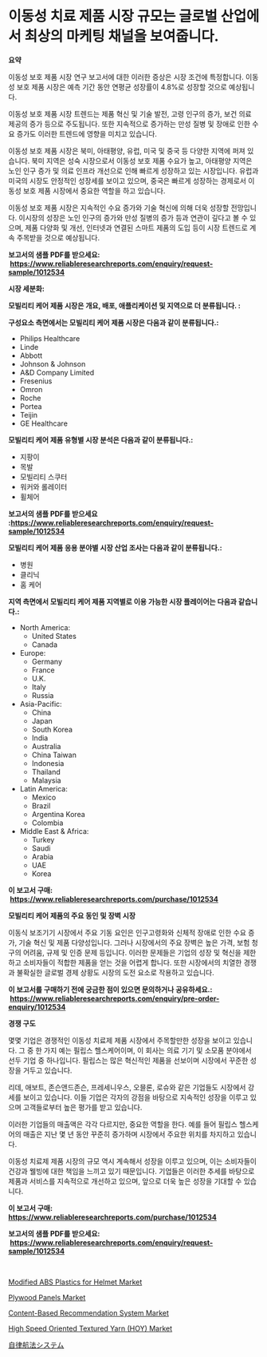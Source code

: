<p><h1>이동성 치료 제품 시장 규모는 글로벌 산업에서 최상의 마케팅 채널을 보여줍니다.</h1></p><p><strong>요약</strong></p>
<p><p>이동성 보호 제품 시장 연구 보고서에 대한 이러한 증상은 시장 조건에 특정합니다. 이동성 보호 제품 시장은 예측 기간 동안 연평균 성장률이 4.8%로 성장할 것으로 예상됩니다.</p><p>이동성 보호 제품 시장 트렌드는 제품 혁신 및 기술 발전, 고령 인구의 증가, 보건 의료 제공의 증가 등으로 주도됩니다. 또한 지속적으로 증가하는 만성 질병 및 장애로 인한 수요 증가도 이러한 트렌드에 영향을 미치고 있습니다.</p><p>이동성 보호 제품 시장은 북미, 아태평양, 유럽, 미국 및 중국 등 다양한 지역에 퍼져 있습니다. 북미 지역은 성숙 시장으로서 이동성 보호 제품 수요가 높고, 아태평양 지역은 노인 인구 증가 및 의료 인프라 개선으로 인해 빠르게 성장하고 있는 시장입니다. 유럽과 미국의 시장도 안정적인 성장세를 보이고 있으며, 중국은 빠르게 성장하는 경제로서 이동성 보호 제품 시장에서 중요한 역할을 하고 있습니다.</p><p>이동성 보호 제품 시장은 지속적인 수요 증가와 기술 혁신에 의해 더욱 성장할 전망입니다. 이시장의 성장은 노인 인구의 증가와 만성 질병의 증가 등과 연관이 깊다고 볼 수 있으며, 제품 다양화 및 개선, 인터넷과 연결된 스마트 제품의 도입 등이 시장 트렌드로 계속 주목받을 것으로 예상됩니다.</p></p>
<p><strong>보고서의 샘플 PDF를 받으세요: &nbsp;<a href="https://www.reliableresearchreports.com/enquiry/request-sample/1012534">https://www.reliableresearchreports.com/enquiry/request-sample/1012534</a></strong></p>
<p><strong>시장 세분화:</strong></p>
<p><strong> 모빌리티 케어 제품 시장은 개요, 배포, 애플리케이션 및 지역으로 더 분류됩니다. :</strong></p>
<p><strong>구성요소 측면에서는 모빌리티 케어 제품 시장은 다음과 같이 분류됩니다.:</strong></p>
<p><ul><li>Philips Healthcare</li><li>Linde</li><li>Abbott</li><li>Johnson & Johnson</li><li>A&D Company Limited</li><li>Fresenius</li><li>Omron</li><li>Roche</li><li>Portea</li><li>Teijin</li><li>GE Healthcare</li></ul></p>
<p><strong> 모빌리티 케어 제품 유형별 시장 분석은 다음과 같이 분류됩니다.:</strong></p>
<p><ul><li>지팡이</li><li>목발</li><li>모빌리티 스쿠터</li><li>워커와 롤레이터</li><li>휠체어</li></ul></p>
<p><strong>보고서의 샘플 PDF를 받으세요 :<a href="https://www.reliableresearchreports.com/enquiry/request-sample/1012534">https://www.reliableresearchreports.com/enquiry/request-sample/1012534</a></strong></p>
<p><strong> 모빌리티 케어 제품 응용 분야별 시장 산업 조사는 다음과 같이 분류됩니다.:</strong></p>
<p><ul><li>병원</li><li>클리닉</li><li>홈 케어</li></ul></p>
<p><strong>지역 측면에서 모빌리티 케어 제품 지역별로 이용 가능한 시장 플레이어는 다음과 같습니다.:</strong></p>
<p><ul>
    <li>
        North America:
        <ul>
            <li>United States</li>
            <li>Canada</li>
        </ul>
    </li>
    <li>
        Europe:
        <ul>
            <li>Germany</li>
            <li>France</li>
            <li>U.K.</li>
            <li>Italy</li>
            <li>Russia</li>
        </ul>
    </li>
    <li>
        Asia-Pacific:
        <ul>
            <li>China</li>
            <li>Japan</li>
            <li>South Korea</li>
            <li>India</li>
            <li>Australia</li>
            <li>China Taiwan</li>
            <li>Indonesia</li>
            <li>Thailand</li>
            <li>Malaysia</li>
        </ul>
    </li>
    <li>
        Latin America:
        <ul>
            <li>Mexico</li>
            <li>Brazil</li>
            <li>Argentina Korea</li>
            <li>Colombia</li>
        </ul>
    </li>
    <li>
        Middle East & Africa:
        <ul>
            <li>Turkey</li>
            <li>Saudi</li>
            <li>Arabia</li>
            <li>UAE</li>
            <li>Korea</li>
        </ul>
    </li>
    </ul></p>
<p><strong>이 보고서 구매: &nbsp;<a href="https://www.reliableresearchreports.com/purchase/1012534">https://www.reliableresearchreports.com/purchase/1012534</a></strong></p>
<p><strong>모빌리티 케어 제품의 주요 동인 및 장벽 시장</strong></p>
<p><p>이동식 보조기기 시장에서 주요 기동 요인은 인구고령화와 신체적 장애로 인한 수요 증가, 기술 혁신 및 제품 다양성입니다. 그러나 시장에서의 주요 장벽은 높은 가격, 보험 청구의 어려움, 규제 및 인증 문제 등입니다. 이러한 문제들은 기업의 성장 및 혁신을 제한하고 소비자들이 적합한 제품을 얻는 것을 어렵게 합니다. 또한 시장에서의 치열한 경쟁과 불확실한 글로벌 경제 상황도 시장의 도전 요소로 작용하고 있습니다.</p></p>
<p><strong>이 보고서를 구매하기 전에 궁금한 점이 있으면 문의하거나 공유하세요.: &nbsp;<a href="https://www.reliableresearchreports.com/enquiry/pre-order-enquiry/1012534">https://www.reliableresearchreports.com/enquiry/pre-order-enquiry/1012534</a></strong></p>
<p><strong>경쟁 구도</strong></p>
<p><p>몇몇 기업은 경쟁적인 이동성 치료제 제품 시장에서 주목할만한 성장을 보이고 있습니다. 그 중 한 가지 예는 필립스 헬스케어이며, 이 회사는 의료 기기 및 소모품 분야에서 선두 기업 중 하나입니다. 필립스는 많은 혁신적인 제품을 선보이며 시장에서 꾸준한 성장을 거두고 있습니다.</p><p>리데, 애보트, 존슨앤드존슨, 프레세니우스, 오믈론, 로슈와 같은 기업들도 시장에서 강세를 보이고 있습니다. 이들 기업은 각자의 강점을 바탕으로 지속적인 성장을 이루고 있으며 고객들로부터 높은 평가를 받고 있습니다.</p><p>이러한 기업들의 매출액은 각각 다르지만, 중요한 역할을 한다. 예를 들어 필립스 헬스케어의 매출은 지난 몇 년 동안 꾸준히 증가하며 시장에서 주요한 위치를 차지하고 있습니다.</p><p>이동성 치료제 제품 시장의 규모 역시 계속해서 성장을 이루고 있으며, 이는 소비자들이 건강과 웰빙에 대한 책임을 느끼고 있기 때문입니다. 기업들은 이러한 추세를 바탕으로 제품과 서비스를 지속적으로 개선하고 있으며, 앞으로 더욱 높은 성장을 기대할 수 있습니다.</p></p>
<p><strong>이 보고서 구매: &nbsp; <a href="https://www.reliableresearchreports.com/purchase/1012534">https://www.reliableresearchreports.com/purchase/1012534</a></strong></p>
<p><strong>보고서의 샘플 PDF를 받으세요: &nbsp;<a href="https://www.reliableresearchreports.com/enquiry/request-sample/1012534">https://www.reliableresearchreports.com/enquiry/request-sample/1012534</a></strong><strong></strong></p>
<p>&nbsp;</p>
<p><p><a href="https://issuu.com/reportprime-2/docs/modified-abs-plastics-for-helmet-market-size-2030.">Modified ABS Plastics for Helmet Market</a></p><p><a href="https://issuu.com/reportprime-2/docs/plywood-panels-market-size-2030.pptx">Plywood Panels Market</a></p><p><a href="https://changeable-paste-463.notion.site/Content-Based-Recommendation-System-Market-Size-Growing-and-Forecasted-for-period-from-2024-2031-a-8309afafadf14a8aadccae8e368f7c4f">Content-Based Recommendation System Market</a></p><p><a href="https://github.com/PeterParrish5/Market-Research-Report-List-4/blob/main/high-speed-oriented-textured-yarn-hoy-market.md">High Speed Oriented Textured Yarn (HOY) Market</a></p><p><a href="https://github.com/adcxff01450218/Market-Research-Report-List-1/blob/main/64646891893.md">自律航法システム</a></p></p>